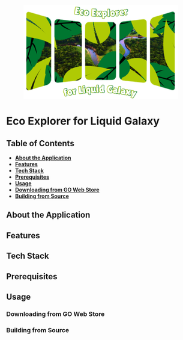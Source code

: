 <p align="center">
  <img alt="Eco Explorer for Liquid Galaxy" src="https://github.com/LiquidGalaxyLAB/Eco-Explorer/blob/main/assets/logos/logo.png?raw=true" height="250px">
</p>  

# Eco Explorer for Liquid Galaxy

## Table of Contents

- **[About the Application](#about-the-application)**
- **[Features](#features)**
- **[Tech Stack](#tech-stack)**
- **[Prerequisites](#prerequisites)**
- **[Usage](#usage)**
- **[Downloading from GO Web Store](#downloading-from-go-web-store)**
- **[Building from Source](#building-from-source)**

## About the Application

## Features

## Tech Stack

## Prerequisites

## Usage

### Downloading from GO Web Store

### Building from Source
